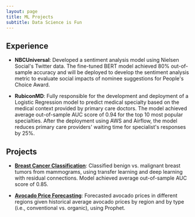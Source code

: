 ```yaml
---
layout: page
title: ML Projects
subtitle: Data Science is Fun
---
```


## Experience
+ **NBCUniversal**: Developed a sentiment analysis model using Nielsen Social's Twitter data. The fine-tuned BERT model achieved 80% out-of-sample accuracy and will be deployed to develop the sentiment analysis metric to evaluate social impacts of nominee suggestions for People's Choice Award. 

+ **RubiconMD**: Fully responsible for the development and deployment of a Logistic Regression model to predict medical specialty based on the medical context provided by primary care doctors. The model achieved average out-of-sample AUC score of 0.94 for the top 10 most popular specialties. After the deployment using AWS and Airflow, the model reduces primary care providers' waiting time for  specialist's responses by 25%.


## Projects
+ **[Breast Cancer Classification](https://github.com/nhungle714/Breast_Cancer_Classification)**: Classified benign vs. malignant breast tumors from mammograms, using transfer learning and deep learning with residual connections. Model achieved average out-of-sample AUC score of 0.85.

+ **[Avocado Price Forecasting](https://github.com/nhungle714/Data-Science-Projects/tree/master/Avocado_Prices)**: Forecasted avocado prices in different regions given historical average avocado prices by region and by type (i.e., conventional vs. organic), using Prophet.


